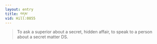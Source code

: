 ```yaml
---
layout: entry
title: བདམ་
vid: Hill:0855
---
```

> To ask a superior about a secret, hidden affair, to speak to a person about a secret matter DS\.


